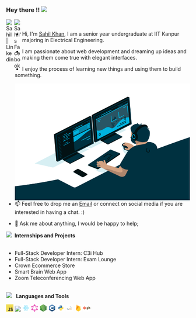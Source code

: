 ### Hey there !! <img src="https://media.giphy.com/media/hvRJCLFzcasrR4ia7z/giphy.gif" width="25px">

<a href="https://www.linkedin.com/in/sahil-2/">
  <img align="left" alt="Sahil | Linkedin" width="22px" src="https://raw.githubusercontent.com/peterthehan/peterthehan/master/assets/linkedin.svg" />
</a>
<a href="https://www.facebook.com/SAHILKHAN2312000131/">
  <img align="left" alt="Sahil's Facebook" width="22px" src="https://raw.githubusercontent.com/peterthehan/peterthehan/master/assets/facebook.svg" />
</a>


<br />

- Hi, I'm [Sahil Khan](https://sahilk.netlify.app/), I am a senior year undergraduate at IIT Kanpur majoring in Electrical Engineering. <br>
- I am passionate about web development and dreaming up ideas and making them come true with elegant interfaces. <br>
- I enjoy the process of learning new things and using them to build something.<br>


  <img align="right" alt="GIF" src="https://github.com/Sahil-2/Sahil-2/blob/main/code.gif?raw=true" width="500" height="320" />
  
- 📫 Feel free to drop me an [Email](mailto:abhishek.naidu@cred.club) or connect on social media if you are interested in having a chat. :)
- 💬 Ask me about anything, I would be happy to help;

<img src="https://media.giphy.com/media/iY8CRBdQXODJSCERIr/giphy.gif" width="30px">&nbsp;<b>&nbsp;Internships and Projects</b>
<br><br>

  * Full-Stack Developer Intern: C3i Hub <br>
  * Full-Stack Developer Intern: Exam Lounge <br>
  * Crown Ecommerce Store <br>
  * Smart Brain Web App<br>
  * Zoom Teleconferencing Web App <br>
  <br>
  <img src="https://media.giphy.com/media/iY8CRBdQXODJSCERIr/giphy.gif" width="30px">&nbsp; <b>&nbsp;Languages and Tools</b>
<br>

<code><img height="20" src="https://raw.githubusercontent.com/github/explore/80688e429a7d4ef2fca1e82350fe8e3517d3494d/topics/javascript/javascript.png"></code>
<code><img height="20" src="https://raw.githubusercontent.com/github/explore/80688e429a7d4ef2fca1e82350fe8e3517d3494d/topics/expressjs/expressjs.png"></code>
<code><img height="20" src="https://raw.githubusercontent.com/github/explore/80688e429a7d4ef2fca1e82350fe8e3517d3494d/topics/react/react.png"></code>
<code><img height="20" src="https://raw.githubusercontent.com/github/explore/5c058a388828bb5fde0bcafd4bc867b5bb3f26f3/topics/graphql/graphql.png"></code>
<code><img height="20" src="https://raw.githubusercontent.com/github/explore/80688e429a7d4ef2fca1e82350fe8e3517d3494d/topics/nodejs/nodejs.png"></code>
<code><img height="20" src="https://raw.githubusercontent.com/github/explore/80688e429a7d4ef2fca1e82350fe8e3517d3494d/topics/cpp/cpp.png"></code>
<code><img height="20" src="https://raw.githubusercontent.com/github/explore/80688e429a7d4ef2fca1e82350fe8e3517d3494d/topics/python/python.png"></code>
<code><img height="20" src="https://raw.githubusercontent.com/github/explore/80688e429a7d4ef2fca1e82350fe8e3517d3494d/topics/mysql/mysql.png"></code>
<code><img height="20" src="https://raw.githubusercontent.com/github/explore/80688e429a7d4ef2fca1e82350fe8e3517d3494d/topics/firebase/firebase.png"></code>
<code><img height="20" src="https://raw.githubusercontent.com/github/explore/80688e429a7d4ef2fca1e82350fe8e3517d3494d/topics/git/git.png"></code>




